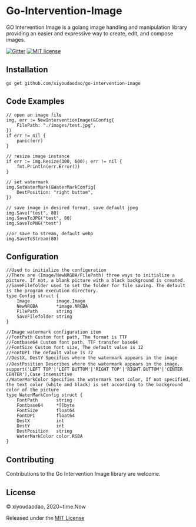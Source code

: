 # Go-Intervention-Image

GO Intervention Image is a golang image handling and manipulation library providing an easier and expressive way to create, edit, and compose images. 

[![Gitter](https://badges.gitter.im/Go-Intervention-Image/community.svg)](https://gitter.im/Go-Intervention-Image/community?utm_source=badge&utm_medium=badge&utm_campaign=pr-badge)
[![MIT license](https://img.shields.io/badge/license-MIT-brightgreen.svg)](https://opensource.org/licenses/MIT)

## Installation
```golang
go get github.com/xiyoudaodao/go-intervention-image
```

## Code Examples

```golang
// open an image file
img, err := NewInterventionImage(&Config{
    FilePath: "./images/test.jpg",
})
if err != nil {
    panic(err)
}

// resize image instance
if err := img.Resize(300, 600); err != nil {
    fmt.Println(err.Error())
}

// set watermark
img.SetWaterMark(&WaterMarkConfig{
    DestPosition: "right buttom",
})

// save image in desired format, save default jpeg
img.Save("test", 80)
img.SaveToJPG("test", 80)
img.SaveToPNG("test")

//or save to stream, default webp
img.SaveToStream(80)
```

## Configuration
```golang
//Used to initialize the configuration
//There are (Image/NewNRGBA/FilePath) three ways to initialize a picture. If not, a blank picture with a black background is created.
//SaveFilefolder used to set the folder for file saving. The default is the program execution directory.
type Config struct {
	Image          image.Image
	NewNRGBA       *image.NRGBA
	FilePath       string
	SaveFilefolder string
}

//Image watermark configuration item
//FontPath Custom font path, The format is TTF
//Fontbase64 Custom font path, TTF transfer base64
//FontSize Custom font size, The default value is 12
//FontDPI The default value is 72
//DestX, DestY Specifies where the watermark appears in the image
//DestPosition Describes where the watermark appears in the image，support('LEFT TOP'|'LEFT BUTTOM'|'RIGHT TOP'|'RIGHT BUTTOM'|'CENTER CENTER'),Case insensitive
//WaterMarkColor Specifies the watermark text color, If not specified, the text color (white and black) is set according to the background color of the picture
type WaterMarkConfig struct {
	FontPath       string
	Fontbase64     *[]byte
	FontSize       float64
	FontDPI        float64
	DestX          int
	DestY          int
	DestPosition   string
	WaterMarkColor color.RGBA
}
```

## Contributing

Contributions to the Go Intervention Image library are welcome. 

## License

© xiyoudaodao, 2020~time.Now

Released under the [MIT License](https://github.com/xiyoudaodao/go-intervention-image/blob/master/License)
